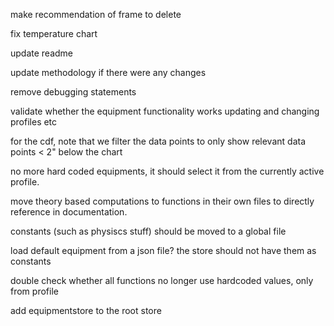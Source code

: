 make recommendation of frame to delete

fix temperature chart

update readme

update methodology if there were any changes

remove debugging statements 

validate whether the equipment functionality works updating and changing profiles etc

for the cdf, note that we filter the data points to only show relevant data points < 2" below the chart

no more hard coded equipments, it should select it from the currently active profile.

move theory based computations to functions in their own files to directly reference in documentation.

constants (such as physiscs stuff) should be moved to a global file 

load default equipment from a json file? the store should not have them as constants

double check whether all functions no longer use hardcoded values, only from profile

add equipmentstore to the root store